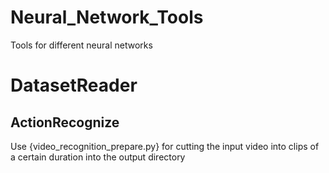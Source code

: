 # Neural_Network_Tools
Tools for different neural networks 

# DatasetReader
## ActionRecognize
Use {video_recognition_prepare.py} for cutting the input video into clips of a certain duration into the output directory
